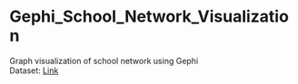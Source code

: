 # Gephi_School_Network_Visualization
Graph visualization of school network using Gephi <br>
Dataset: <a href="http://www.sociopatterns.org/datasets/primary-school-cumulative-networks/"> Link </a> <br>
